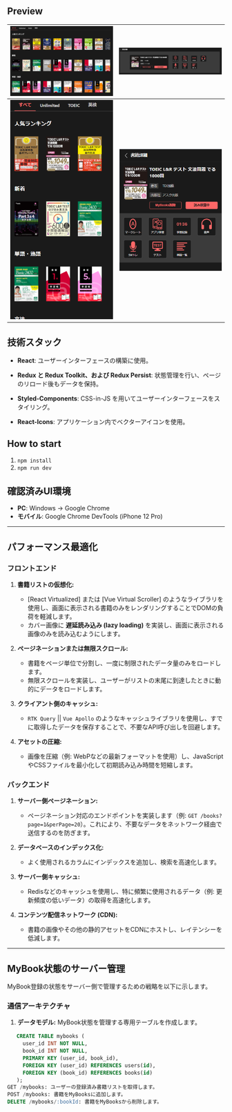 ## Preview

|     ![PC View Image 1](./src/assets/readMePrev/list-pc.png)     |       ![PC View Image 2](./src/assets/readMePrev/details-pc.png)        |
| :-------------------------------------------------------------: | :---------------------------------------------------------------------: |
| ![Mobile View Image 1](./src/assets/readMePrev/list-mobile.png) | ![Mobile View Details page](./src/assets/readMePrev/details-mobile.png) |

## 技術スタック

- **React**: ユーザーインターフェースの構築に使用。

- **Redux と Redux Toolkit、および Redux Persist**: 状態管理を行い、ページのリロード後もデータを保持。

- **Styled-Components**: CSS-in-JS を用いてユーザーインターフェースをスタイリング。

- **React-Icons**: アプリケーション内でベクターアイコンを使用。

## How to start

1. `npm install`
2. `npm run dev`

## 確認済みUI環境

- **PC**: Windows → Google Chrome
- **モバイル**: Google Chrome DevTools (iPhone 12 Pro)

---

## パフォーマンス最適化

### フロントエンド

1. **書籍リストの仮想化:**

   - [React Virtualized] または [Vue Virtual Scroller] のようなライブラリを使用し、画面に表示される書籍のみをレンダリングすることでDOMの負荷を軽減します。
   - カバー画像に **遅延読み込み (lazy loading)** を実装し、画面に表示される画像のみを読み込むようにします。

2. **ページネーションまたは無限スクロール:**

   - 書籍をページ単位で分割し、一度に制限されたデータ量のみをロードします。
   - 無限スクロールを実装し、ユーザーがリストの末尾に到達したときに動的にデータをロードします。

3. **クライアント側のキャッシュ:**

   - `RTK Query` || `Vue Apollo` のようなキャッシュライブラリを使用し、すでに取得したデータを保存することで、不要なAPI呼び出しを回避します。

4. **アセットの圧縮:**
   - 画像を圧縮（例: WebPなどの最新フォーマットを使用）し、JavaScriptやCSSファイルを最小化して初期読み込み時間を短縮します。

### バックエンド

1. **サーバー側ページネーション:**

   - ページネーション対応のエンドポイントを実装します（例: `GET /books?page=1&perPage=20`）。これにより、不要なデータをネットワーク経由で送信するのを防ぎます。

2. **データベースのインデックス化:**

   - よく使用されるカラムにインデックスを追加し、検索を高速化します。

3. **サーバー側キャッシュ:**

   - Redisなどのキャッシュを使用し、特に頻繁に使用されるデータ（例: 更新頻度の低いデータ）の取得を高速化します。

4. **コンテンツ配信ネットワーク (CDN):**
   - 書籍の画像やその他の静的アセットをCDNにホストし、レイテンシーを低減します。

---

## MyBook状態のサーバー管理

MyBook登録の状態をサーバー側で管理するための戦略を以下に示します。

### 通信アーキテクチャ

1. **データモデル:**
   MyBook状態を管理する専用テーブルを作成します。

```sql
   CREATE TABLE mybooks (
     user_id INT NOT NULL,
     book_id INT NOT NULL,
     PRIMARY KEY (user_id, book_id),
     FOREIGN KEY (user_id) REFERENCES users(id),
     FOREIGN KEY (book_id) REFERENCES books(id)
   );
GET /mybooks: ユーザーの登録済み書籍リストを取得します。
POST /mybooks: 書籍をMyBooksに追加します。
DELETE /mybooks/:bookId: 書籍をMyBooksから削除します。
```
